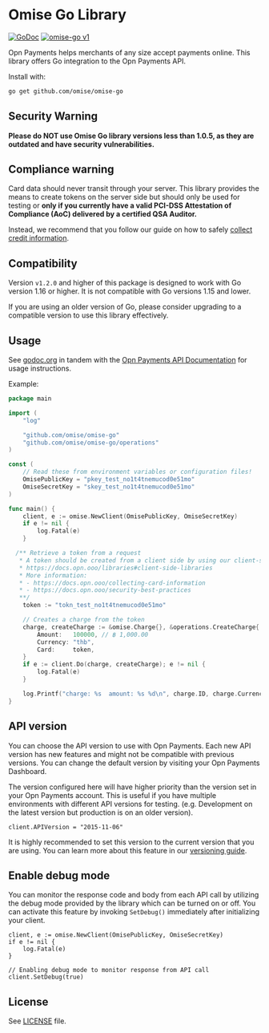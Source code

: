 # Omise Go Library

[![GoDoc](https://godoc.org/github.com/omise/omise-go?status.svg)][0]
[![omise-go v1](https://github.com/omise/omise-go/actions/workflows/v1-ci.yml/badge.svg)](https://github.com/omise/omise-go/actions/workflows/v1-ci.yml)

Opn Payments helps merchants of any size accept payments online.
This library offers Go integration to the Opn Payments API.

Install with:

```sh
go get github.com/omise/omise-go
```

## Security Warning

**Please do NOT use Omise Go library versions less than 1.0.5, as they are outdated and have security vulnerabilities.**


## Compliance warning

Card data should never transit through your server. This library provides the means to create
tokens on the server side but should only be used for testing or **only if you currently
have a valid PCI-DSS Attestation of Compliance (AoC) delivered by a certified QSA
Auditor.**

Instead, we recommend that you follow our guide on how to safely
[collect credit information](https://docs.opn.ooo/collecting-card-information).

## Compatibility

Version `v1.2.0` and higher of this package is designed to work with Go version 1.16 or higher. It is not compatible with Go versions 1.15 and lower.

If you are using an older version of Go, please consider upgrading to a compatible version to use this library effectively.

## Usage

See [godoc.org][0] in tandem with the [Opn Payments API Documentation][1] for usage instructions.

Example:

```go
package main

import (
	"log"

	"github.com/omise/omise-go"
	"github.com/omise/omise-go/operations"
)

const (
	// Read these from environment variables or configuration files!
	OmisePublicKey = "pkey_test_no1t4tnemucod0e51mo"
	OmiseSecretKey = "skey_test_no1t4tnemucod0e51mo"
)

func main() {
	client, e := omise.NewClient(OmisePublicKey, OmiseSecretKey)
	if e != nil {
		log.Fatal(e)
	}

  /** Retrieve a token from a request
   * A token should be created from a client side by using our client-side libraries
   * https://docs.opn.ooo/libraries#client-side-libraries
   * More information:
   * - https://docs.opn.ooo/collecting-card-information
   * - https://docs.opn.ooo/security-best-practices
   **/
	token := "tokn_test_no1t4tnemucod0e51mo"

	// Creates a charge from the token
	charge, createCharge := &omise.Charge{}, &operations.CreateCharge{
		Amount:   100000, // ฿ 1,000.00
		Currency: "thb",
		Card:     token,
	}
	if e := client.Do(charge, createCharge); e != nil {
		log.Fatal(e)
	}

	log.Printf("charge: %s  amount: %s %d\n", charge.ID, charge.Currency, charge.Amount)
}
```

## API version

You can choose the API version to use with Opn Payments. Each new API version has new features
and might not be compatible with previous versions. You can change the default version by
visiting your Opn Payments Dashboard.

The version configured here will have higher priority than the version set in your Opn Payments
account. This is useful if you have multiple environments with different API versions for
testing. (e.g. Development on the latest version but production is on an older version).

```
client.APIVersion = "2015-11-06"
```

It is highly recommended to set this version to the current version that you are using. You can
learn more about this feature in our [versioning guide](https://docs.opn.ooo/api-versioning).

## Enable debug mode

You can monitor the response code and body from each API call by utilizing the debug mode provided by the library which can be turned on or off. You can activate this feature by invoking `SetDebug()` immediately after initializing your client.

```
client, e := omise.NewClient(OmisePublicKey, OmiseSecretKey)
if e != nil {
	log.Fatal(e)
}

// Enabling debug mode to monitor response from API call
client.SetDebug(true)
```

## License

See [LICENSE][2] file.

[0]: https://godoc.org/github.com/omise/omise-go
[1]: https://docs.opn.ooo
[2]: https://raw.githubusercontent.com/omise/omise-go/master/LICENSE
